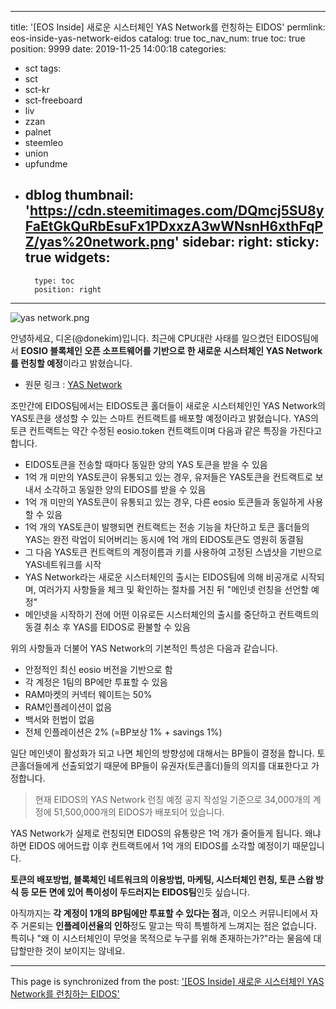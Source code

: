 
---
title: '[EOS Inside] 새로운 시스터체인 YAS Network를 런칭하는 EIDOS'
permlink: eos-inside-yas-network-eidos
catalog: true
toc_nav_num: true
toc: true
position: 9999
date: 2019-11-25 14:00:18
categories:
- sct
tags:
- sct
- sct-kr
- sct-freeboard
- liv
- zzan
- palnet
- steemleo
- union
- upfundme
- dblog
thumbnail: 'https://cdn.steemitimages.com/DQmcj5SU8yFaEtGkQuRbEsuFx1PDxxzA3wWNsnH6xthFqPZ/yas%20network.png'
sidebar:
    right:
        sticky: true
widgets:
    -
        type: toc
        position: right
---


![yas network.png](https://cdn.steemitimages.com/DQmcj5SU8yFaEtGkQuRbEsuFx1PDxxzA3wWNsnH6xthFqPZ/yas%20network.png)

안녕하세요, 디온(@donekim)입니다. 최근에 CPU대란 사태를 일으켰던 EIDOS팀에서 **EOSIO 블록체인 오픈 소프트웨어를 기반으로 한 새로운 시스터체인 YAS Network를 런칭할 예정**이라고 밝혔습니다.

- 원문 링크 : [YAS Network](https://enumivo.org/blog/2019/11/24/yas-network)

조만간에 EIDOS팀에서는 EIDOS토큰 홀더들이 새로운 시스터체인인 YAS Network의 YAS토큰을 생성할 수 있는 스마트 컨트랙트를 배포할 예정이라고 밝혔습니다. YAS의 토큰 컨트랙트는 약간 수정된 eosio.token 컨트랙트이며 다음과 같은 특징을 가진다고 합니다.

- EIDOS토큰을 전송할 때마다 동일한 양의 YAS 토큰을 받을 수 있음
- 1억 개 미만의 YAS토큰이 유통되고 있는 경우, 유저들은 YAS토큰을 컨트랙트로 보내서 소각하고 동일한 양의 EIDOS를 받을 수 있음
- 1억 개 미만의 YAS토큰이 유통되고 있는 경우, 다른 eosio 토큰들과 동일하게 사용할 수 있음
- 1억 개의 YAS토큰이 발행되면 컨트랙트는 전송 기능을 차단하고 토큰 홀더들의 YAS는 완전 락업이 되어버리는 동시에 1억 개의 EIDOS토큰도 영원히 동결됨
- 그 다음 YAS토큰 컨트랙트의 계정이름과 키를 사용하여 고정된 스냅샷을 기반으로 YAS네트워크를 시작
- YAS Network라는 새로운 시스터체인의 출시는 EIDOS팀에 의해 비공개로 시작되며, 여러가지 사항들을 체크 및 확인하는 절차를 거친 뒤 "메인넷 런칭을 선언할 예정"
- 메인넷을 시작하기 전에 어떤 이유로든 시스터체인의 출시를 중단하고 컨트랙트의 동결 취소 후 YAS를 EIDOS로 환불할 수 있음

위의 사항들과 더불어 YAS Network의 기본적인 특성은 다음과 같습니다.

- 안정적인 최신 eosio 버전을 기반으로 함
- 각 계정은 1팀의 BP에만 투표할 수 있음
- RAM마켓의 커넥터 웨이트는 50%
- RAM인플레이션이 없음
- 백서와 헌법이 없음
- 전체 인플레이션은 2% (=BP보상 1% + savings 1%)

일단 메인넷이 활성화가 되고 나면 체인의 방향성에 대해서는 BP들이 결정을 합니다. 토큰홀더들에게 선출되었기 때문에 BP들이 유권자(토큰홀더)들의 의지를 대표한다고 가정합니다.

> 현재 EIDOS의 YAS Network 런칭 예정 공지 작성일 기준으로 34,000개의 계정에 51,500,000개의 EIDOS가 배포되어 있습니다. 

YAS Network가 실제로 런칭되면 EIDOS의 유통량은 1억 개가 줄어들게 됩니다. 왜냐하면 EIDOS 에어드랍 이후 컨트랙트에서 1억 개의 EIDOS를 소각할 예정이기 때문입니다.

**토큰의 배포방법, 블록체인 네트워크의 이용방법, 마케팅, 시스터체인 런칭, 토큰 스왑 방식 등 모든 면에 있어 특이성이 두드러지는 EIDOS팀**인듯 싶습니다. 

아직까지는 **각 계정이 1개의 BP팀에만 투표할 수 있다는 점**과, 이오스 커뮤니티에서 자주 거론되는 **인플레이션율의 인하**정도 말고는 딱히 특별하게 느껴지는 점은 없습니다. 특히나 "왜 이 시스터체인이 무엇을 목적으로 누구를 위해 존재하는가?"라는 물음에 대답할만한 것이 보이지는 않네요.

- - -

This page is synchronized from the post: ['[EOS Inside] 새로운 시스터체인 YAS Network를 런칭하는 EIDOS'](https://steemit.com/@donekim/eos-inside-yas-network-eidos)
